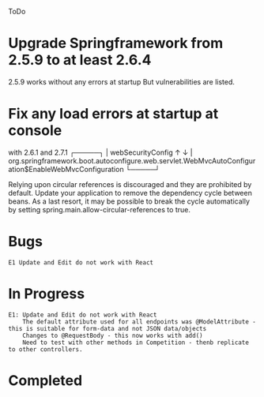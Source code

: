 ToDo
# Upgrade Springframework from 2.5.9 to at least 2.6.4
2.5.9 works without any errors at startup
But vulnerabilities are listed.

# Fix any load errors at startup at console

with 2.6.1 and 2.7.1
┌─────┐
|  webSecurityConfig
↑     ↓
|  org.springframework.boot.autoconfigure.web.servlet.WebMvcAutoConfiguration$EnableWebMvcConfiguration
└─────┘

Relying upon circular references is discouraged and they are prohibited by default. 
Update your application to remove the dependency cycle between beans. 
As a last resort, it may be possible to break the cycle automatically by setting spring.main.allow-circular-references to true.




# Bugs
    E1 Update and Edit do not work with React

# In Progress    
    E1: Update and Edit do not work with React
        The default attribute used for all endpoints was @ModelAttribute - this is suitable for form-data and not JSON data/objects
        Changes to @RequestBody - this now works with add()
        Need to test with other methods in Competition - thenb replicate to other controllers.

# Completed
    
